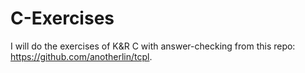 # C-Exercises
I will do the exercises of K&R C with answer-checking from this repo: https://github.com/anotherlin/tcpl.
